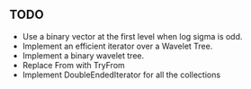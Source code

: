 ## TODO
- Use a binary vector at the first level when log sigma is odd.
- Implement an efficient iterator over a Wavelet Tree.
- Implement a binary wavelet tree.
- Replace From with TryFrom
- Implement DoubleEndedIterator for all the collections